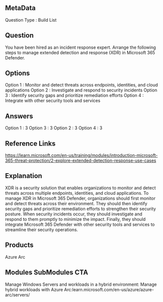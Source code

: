 ## MetaData
Question Type : Build List
 
## Question
You have been hired as an incident response expert. Arrange the following steps to manage extended detection and response (XDR) in Microsoft 365 Defender. 

## Options
Option 1 : Monitor and detect threats across endpoints, identities, and cloud applications 
Option 2 : Investigate and respond to security incidents 
Option 3 : Identify security gaps and prioritize remediation efforts 
Option 4 : Integrate with other security tools and services 

## Answers
Option 1 : 3
Option 3 : 3
Option 2 : 3
Option 4 : 3
 
## Reference Links
https://learn.microsoft.com/en-us/training/modules/introduction-microsoft-365-threat-protection/2-explore-extended-detection-response-use-cases

## Explanation
XDR is a security solution that enables organizations to monitor and detect threats across multiple endpoints, identities, and cloud applications. To manage XDR in Microsoft 365 Defender, organizations should first monitor and detect threats across their environment. They should then identify security gaps and prioritize remediation efforts to strengthen their security posture. When security incidents occur, they should investigate and respond to them promptly to minimize the impact. Finally, they should integrate Microsoft 365 Defender with other security tools and services to streamline their security operations.

## Products
Azure Arc
 
## Modules SubModules CTA
Manage Windows Servers and workloads in a hybrid environment: Manage hybrid workloads with Azure Arc:learn.microsoft.com/en-us/azure/azure-arc/servers/









